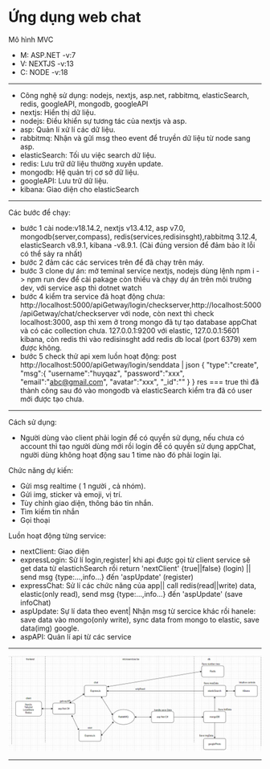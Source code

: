# Ứng dụng web chat
Mô hình MVC
+ M: ASP.NET -v:7
+ V: NEXTJS -v:13
+ C: NODE -v:18
---------------------------------
+ Công nghệ sử dụng: nodejs, nextjs, asp.net, rabbitmq, elasticSearch, redis, googleAPI, mongodb, googleAPI
+ nextjs: Hiển thị dữ liệu.
+ nodejs: Điều khiển sự tương tác của nextjs và asp.
+ asp: Quản lí xử lí các dữ liệu.
+ rabbitmq: Nhận và gửi msg theo event để truyền dữ liệu từ node sang asp.
+ elasticSearch: Tối ưu việc search dữ liệu.
+ redis: Lưu trữ dữ liệu thường xuyên update.
+ mongodb: Hệ quản trị cơ sở dữ liệu.
+ googleAPI: Lưu trữ dữ liệu.
+ kibana: Giao diện cho elasticSearch
----------------------------------
Các bước để chạy: 
+ bước 1 cài node:v18.14.2, nextjs v13.4.12, asp v7.0, mongodb(server,compass), redis(services,redisinsght),rabbitmq 3.12.4, elasticSearch v8.9.1, kibana -v8.9.1. (Cài đúng version để đảm bảo ít lỗi có thể sảy ra nhất)
+ bước 2 đảm các các services trên để đã chạy trên máy.
+ bước 3 clone dự án: mở teminal service nextjs, nodejs dùng lệnh npm i -> npm run dev để cài pakage còn thiếu và chạy dự án trên môi trường dev, với service asp thì dotnet watch
+ bước 4 kiểm tra service đã hoạt động chưa: http://localhost:5000/apiGetway/login/checkserver,http://localhost:5000/apiGetway/chat/checkserver với node, còn next thì check localhost:3000, asp thì xem ở trong mongo đã tự tạo database appChat và có các collection chưa. 127.0.0.1:9200 với elastic, 127.0.0.1:5601 kibana, còn redis thì vào redisinsght add redis db local (port 6379) xem được không.
+ bước 5 check thử api xem luồn hoạt động: post http://localhost:5000/apiGetway/login/senddata | json {
    "type":"create",
    "msg":{
        "username":"huyqaz",
        "password":"xxx",
        "email":"abc@gmail.com",
        "avatar":"xxx",
        "_id":""
    }
} res === true thì đã thành công sau đó vào mongodb và elasticSearch kiểm tra đã có user mới được tạo chưa.
-----------------------------------
Cách sử dụng:
+ Người dùng vào client phải login để có quyền sử dụng, nếu chưa có account thì tạo người dùng mới rồi login để có quyền sử dụng appChat, người dùng không hoạt động sau 1 time nào đó phải login lại.
  
Chức năng dự kiến:
+ Gửi msg realtime ( 1 người , cả nhóm).
+ Gửi img, sticker và emoji, vị trí.
+ Tùy chỉnh giao diện, thông báo tin nhắn.
+ Tìm kiếm tin nhắn
+ Gọi thoại
  
Luồn hoạt động từng service:
+ nextClient: Giao diện
+ expressLogin: Sử lí login,register| khi api được gọi từ client service sẽ get data từ elastichSearch rồi return 'nextClient' {true||false} (login) || send msg {type:...,info...} đến 'aspUpdate' (register)
+ expressChat: Sử lí các chức năng của app|| call redis(read||write) data, elastic(only read), send msg {type:...,info...} đến 'aspUpdate' (save infoChat)
+ aspUpdate: Sự lí data theo event| Nhận msg từ sercice khác rồi hanele: save data vào mongo(only write), sync data from mongo to elastic, save data(img) google.
+ aspAPI: Quản lí api từ các service
------------------------------------
![image](design.png)

------------------
